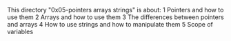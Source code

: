 This directory "0x05-pointers arrays strings" is about:
1 Pointers and how to use them
2 Arrays and how to use them
3 The differences between pointers and arrays
4 How to use strings and how to manipulate them
5 Scope of variables
